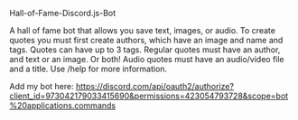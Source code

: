 Hall-of-Fame-Discord.js-Bot

A hall of fame bot that allows you save text, images, or audio. To create quotes you must first create authors, which have an image and name and tags. Quotes can have up to 3 tags. Regular quotes must have an author, and text or an image. Or both! Audio quotes must have an audio/video file and a title. Use /help for more information.

Add my bot here: https://discord.com/api/oauth2/authorize?client_id=973042179033415690&permissions=423054793728&scope=bot%20applications.commands